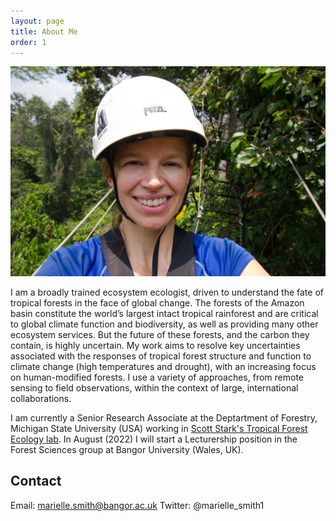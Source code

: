 ```yaml
---
layout: page
title: About Me
order: 1
---
```


![Marielle Smith](images/IMG_1692.jpg)

I am a broadly trained ecosystem ecologist, driven to understand the fate of tropical forests in the face of global change. The forests of the Amazon basin constitute the world’s largest intact tropical rainforest and are critical to global climate function and biodiversity, as well as providing many other ecosystem services. But the future of these forests, and the carbon they contain, is highly uncertain. My work aims to resolve key uncertainties associated with the responses of tropical forest structure and function to climate change (high temperatures and drought), with an increasing focus on human-modified forests. I use a variety of approaches,
from remote sensing to field observations, within the context of large, international collaborations.

I am currently a Senior Research Associate at the Deptartment of Forestry, Michigan State University (USA) working in [Scott Stark's Tropical Forest Ecology lab](https://www.canr.msu.edu/people/sstark). In August (2022) I will start a Lecturership position in the Forest Sciences group at Bangor University (Wales, UK). 

## Contact

Email: marielle.smith@bangor.ac.uk
Twitter: @marielle_smith1


